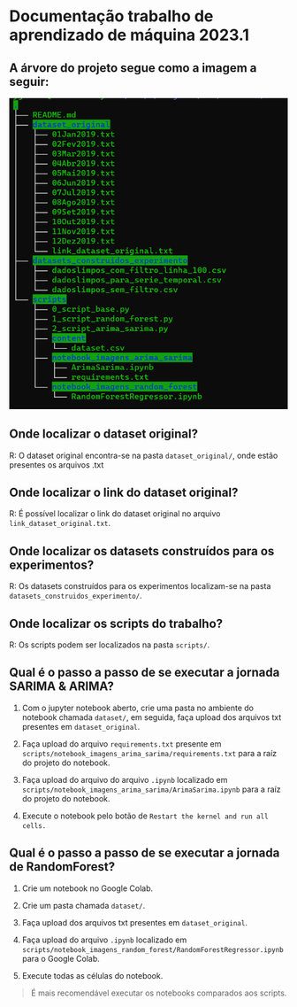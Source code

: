 # Documentação trabalho de aprendizado de máquina 2023.1

## A árvore do projeto segue como a imagem a seguir:
![Árvore do projeto](documentacao_img/img1.png)

## Onde localizar o dataset original?
R: O dataset original encontra-se na pasta `dataset_original/`, onde estão presentes os arquivos .txt

## Onde localizar o link do dataset original?
R: É possível localizar o link do dataset original no arquivo `link_dataset_original.txt`.

## Onde localizar os datasets construídos para os experimentos?
R: Os datasets construídos para os experimentos localizam-se na pasta `datasets_construidos_experimento/`.

## Onde localizar os scripts do trabalho?
R: Os scripts podem ser localizados na pasta `scripts/`.

## Qual é o passo a passo de se executar a jornada SARIMA & ARIMA?


1. Com o jupyter notebook aberto, crie uma pasta no ambiente do notebook chamada `dataset/`, em seguida, faça upload dos arquivos txt presentes em `dataset_original`.

2. Faça upload do arquivo `requirements.txt` presente em `scripts/notebook_imagens_arima_sarima/requirements.txt` para a raíz do projeto do notebook.

3. Faça upload do arquivo do arquivo `.ipynb` localizado em `scripts/notebook_imagens_arima_sarima/ArimaSarima.ipynb` para a raíz do projeto do notebook.

4. Execute o notebook pelo botão de `Restart the kernel and run all cells.`

## Qual é o passo a passo de se executar a jornada de RandomForest?

1. Crie um notebook no Google Colab.

2. Crie um pasta chamada `dataset/`.

3. Faça upload dos arquivos txt presentes em `dataset_original`.

4. Faça upload do arquivo `.ipynb` localizado em `scripts/notebook_imagens_random_forest/RandomForestRegressor.ipynb` para o Google Colab.

5. Execute todas as células do notebook.

> É mais recomendável executar os notebooks comparados aos scripts.